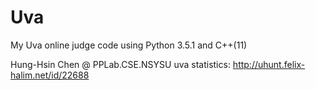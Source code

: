 # Uva
My Uva online judge code
using Python 3.5.1 and C++(11)

Hung-Hsin Chen @ PPLab.CSE.NSYSU
uva statistics: http://uhunt.felix-halim.net/id/22688